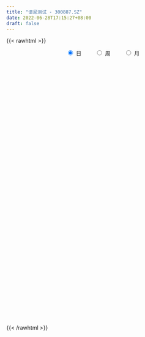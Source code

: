 ```yaml
---
title: "谱尼测试 - 300887.SZ"
date: 2022-06-28T17:15:27+08:00
draft: false
---
```

{{< rawhtml >}}
    <div style="text-align: center">
        <label style="padding: 1rem;"><input style="margin-right: .5rem" type="radio" name="period" value="D" checked onclick="period_change(this)">日</label>
        <label style="padding: 1rem;"><input style="margin-right: .5rem" type="radio" name="period" value="W" onclick="period_change(this)">周</label>
        <label style="padding: 1rem;"><input style="margin-right: .5rem" type="radio" name="period" value="M" onclick="period_change(this)">月</label>
    </div>
    <div id="chart" style="height: 700px;"></div> 
    <script type="text/javascript">
        const D_v = [127783.42,114669.45,85585.28,59965.05,54047.79,80384.3,61043.5,44086.76,55874.06,38857.36,29134.65,31012.58,33453.45,32401.93,40347.15,29771.85,29514.98,31334.5,34458.89,36733.89,37784.73,27667.83,23753.5,20818.82,33575.82,45866.96,39899.32,27983.36,27388.75,22342.59,22177.86,23249.23,38519.75,33366.26,45866.33,31997.69,23420.67,25288.66,20564.85,46070.52,30644.33,21192.04,28521.08,20803.08,16263.39,21035.84,16828.15,11149.83,10658.55,15772.2,12359.38,8228.22,15436.54,11250.16,13927.84,9423.98,15141.69,8126.57,6520.22,14054.07,9644.23,9074.9,11852.84,15980.0,12819.38,11892.76,8740.39,8679.21,10309.28,10276.5,9742.61,10379.61,9361.07,29553.27,17035.18,18852.66,13001.73,14297.05,18069.59,10530.96,16890.27,10713.23,11402.67,12864.95,34400.35,32558.87,23325.83,15753.2,11243.02,12737.87,12508.48,13318.35,12218.97,11566.66,9218.63,8767.24,7091.71,6059.98,7760.94,7284.52,6479.27,7465.11,6780.0,4338.24,5172.3,4018.55,7470.48,11753.22,17033.43,15197.26,11158.84,18816.97,13477.13,19259.41,17682.49,22733.91,19031.6,29755.51,38220.62,44296.17,51258.54,42729.39,52676.93,37278.05,25445.54,19565.38,20150.17,19957.45,16298.17,15421.06,13377.56,15887.52,24537.34,15093.54,13385.64,16363.24,16364.84,12976.69,13103.24,14714.9,15384.24,16386.3,14971.59,60454.55,58874.41,56180.89,67969.86,58687.77,39170.64,30425.69,31587.96,27018.15,24686.09,18816.76,20973.45,29628.35,47204.92,41150.78,27030.27,34203.87,28645.92,20012.0,30187.33,21478.15,48859.56,39760.84,21624.95,26685.73,24959.7,31495.63,29705.32,23244.26,25040.31,21566.49,18520.7,15530.23,21343.97,18781.04,13725.54,39997.3,35151.96,22366.04,18825.32,16454.49,17516.91,13927.82,20280.58,14592.64,10222.65,9854.19,10812.75,13147.54,21771.48,20281.93,18835.26,45164.05,42548.01,34466.64,36022.62,23103.63,16822.11,17519.99,11177.48,19302.84,16227.86,14706.97,15684.46,16172.25,12877.63,13147.73,14722.05,13297.76,44903.76,32151.09,29833.32,28911.47,14273.18,12460.5,15193.43,9941.64,8058.52,12372.19,13160.16,10498.49,7183.85,12226.35,11829.72,7792.44,14586.57,14053.27,14282.93,16744.04,8704.55,10703.88,8403.93,8094.77,8214.35,16359.09,14524.12,16295.61,15604.46,10211.93,10334.13,8167.59,7729.78,7405.5,8471.64,9789.59,15897.54,11070.75,19728.12,11415.02,13073.78,8299.97,24601.1,16001.92,9960.1,6842.96,8863.97,4634.93,5920.47,5558.2,6941.06,5767.8,7798.24,8915.48,15456.16,17437.27,12558.19,10988.2,18746.59,21493.76,12865.95,8399.0,9081.32,9009.18,10236.91,9270.66,6385.06,12715.62,11028.2,22115.63,8919.43,22322.2,9242.02,8972.3,6912.4,7047.6,6444.23,11761.54,12484.95,12119.25,9143.4,5529.78,12787.95,6932.27,4336.56,4365.27,3823.12,7661.67,9784.67,6884.84,5522.51,5191.55,5190.84,6662.13,7508.4,5935.23,11383.19,8648.11,4074.76,9346.82,8310.74,14946.39,11972.15,11492.13,10871.02,28386.21,59483.43,44505.74,24955.11,40263.43,44615.01,54052.4,54234.26,43353.11,30774.92,33151.52,20643.13,15421.87,13594.01,9271.05,8445.23,8510.82,10557.35,8613.73,7368.42,12945.72,10853.28,8178.98,6131.48,26254.14,19265.94,13023.18,10005.49,8745.08,15341.67,11326.1,15341.16,9206.32,7008.69,5149.8,7960.92,8371.94,8487.21,8473.15,10479.7,33833.58,51665.78,32930.3,23935.02,38259.0,24196.97,21275.17,20340.01,31906.78,19541.11,18460.59,16563.87,32103.87,17020.54,15077.53,13067.96,14519.6,17988.48,8370.42,7077.47,12521.6,9696.38,13140.24,19620.77,24414.98,24457.77,23203.94,27335.05,17870.87,31902.28,23941.73,19507.92,12588.45,13765.71,24387.74,18703.72,15267.68,28189.3,17942.74,29559.46,32267.0,26601.16,14746.63,28693.36,17320.32,21266.56,26391.62,19802.78,9956.14,9101.67,10785.74,13768.67,15766.56,9505.72,15848.5,20590.34,14041.66,15309.72,11306.91,20632.34,17790.92,21427.01,15345.45,27526.03,16874.85,48367.16,41464.98,28269.93,19109.6,19040.98,16724.33,13549.33]
const D_histogram = [0.0,0.2999430199,0.4262238131,0.1693073541,0.0611784206,0.4985591317,0.2135622628,-0.3629729964,-1.4326131522,-2.1042350968,-2.673369183,-2.6196711,-2.1877543007,-1.8057433365,-1.1709793546,-0.9042644038,-0.5827657788,-0.2399023498,0.1716775797,0.2731470173,0.0798533111,0.0691374679,0.0941281528,-0.020846105,0.1730910782,0.4881838169,0.7186325921,0.9518710096,1.0020685087,0.7877580567,0.7259756862,0.4180400195,0.6519444071,0.782861375,1.0282045719,1.0352255234,0.7363426006,0.6458115848,0.3930313978,0.6342053781,0.5703678235,0.4424840553,0.5245743816,0.4934572413,0.3223291236,0.0097778694,-0.3712234398,-0.5592435786,-0.6285776125,-0.764596685,-0.786759006,-0.7371558591,-0.5311725705,-0.4256608582,-0.5574387004,-0.6925585332,-0.8817381558,-0.8848290551,-0.8603636727,-1.057264359,-1.0713039371,-1.0690221043,-0.8557204927,-0.5870337585,-0.5490976849,-0.6239818135,-0.5498043782,-0.5424630604,-0.6616774567,-0.6303715403,-0.4391945778,-0.094931206,0.1972652398,0.8239661001,0.9963550017,1.3570582317,1.5476719069,1.4043678293,0.9169594644,0.6247072338,0.731600373,0.7731598007,0.728347041,0.6077507938,1.0106542704,1.4336260999,1.3089439552,0.9377293946,0.7037314519,0.2887940019,0.1095634529,0.1095514497,-0.1102307536,-0.3545179907,-0.6573482703,-1.0145988164,-1.334502837,-1.3897399863,-1.2985530123,-1.061889374,-0.7465825256,-0.5723095057,-0.5236211531,-0.4618319332,-0.3665762326,-0.325339957,-0.046880744,0.3300368772,0.8285657122,0.9451648719,0.9079233335,1.0530235388,0.7267702427,0.7478556195,0.7432437102,0.8104177303,0.5726019165,0.7814754646,1.1631444711,1.6904481659,1.6738227579,1.855779819,1.8804021492,1.784879142,1.4650192283,1.2777156895,0.9398099144,0.5971096273,0.2948116337,-0.0174039147,-0.2294461661,-0.2783566237,-0.0565330858,-0.1385581168,-0.1862429143,-0.5004882646,-0.4613114399,-0.364991954,-0.2179285921,-0.2370873676,-0.0557523508,-0.0114866449,0.0505096934,-2.2320649122,-3.5785841985,-4.0458698881,-4.7905283872,-4.6711865415,-4.5234767895,-4.1352489139,-3.4853036782,-2.8901759072,-2.4025183714,-1.8912663504,-1.379419564,-0.771548837,-0.0180892649,0.6135821625,1.0284700804,1.5163235658,1.800709421,1.9583370259,1.8642443098,1.7534605395,1.9646016152,2.0684116057,1.9837495965,2.1727142009,2.2017891612,2.2951372488,2.5354322691,2.620349942,2.3670745049,1.9435316155,1.582927542,1.2936605409,1.1308828285,0.7546750509,0.4343643353,1.1285367517,1.6014632625,1.8849392959,1.8537400714,1.6718585589,1.2512848233,1.0027943918,1.0911595596,0.8749132889,0.5925943239,0.2395534237,0.0030979482,-0.1057760577,-0.2544568274,-0.1663575301,-0.3463503304,-1.0676973007,-1.7728476196,-2.0107491997,-1.7466430563,-1.6978660851,-1.5785239322,-1.5107850174,-1.4793266734,-1.3597574968,-1.3317207525,-1.2892898046,-1.334125446,-1.4448595873,-1.4352754213,-1.3053895478,-1.1971082692,-0.9451338276,0.1618727313,0.5676845523,0.5197301979,0.1108357223,-0.1195625623,-0.2116926402,-0.3764963563,-0.4860938471,-0.6110336785,-0.5104566868,-0.6676704364,-0.8484257636,-0.8608577531,-0.7224163263,-0.5620297075,-0.4326674414,-0.2136740907,-0.289004671,-0.485491885,-0.3399924926,-0.2920433606,-0.2815577233,-0.2976523094,-0.2038021287,0.02406528,0.4292312005,0.7541898123,0.9928914493,1.216997765,1.3025624138,1.2006637971,1.0508805225,0.7686889376,0.6386328108,0.6622630864,0.5229258435,0.5651629895,0.3450100263,-0.2490204797,-0.6583093381,-0.564450832,-0.4926294077,-0.1003053299,0.0947653718,0.1736285067,0.1336436382,0.0158532025,-0.0226738808,0.0811721839,0.0988712036,0.0537636456,0.1029966033,0.0438951729,0.0449726165,0.2189034768,0.4143394682,0.6286576108,0.7534364181,0.9848666986,0.866716106,0.8246817697,0.6628390651,0.4730812423,0.3710606074,0.1970699227,0.1627782742,0.1198328697,0.1378974449,0.0914705369,0.2646702737,0.3386542,0.1345648901,-0.035588581,-0.2507757295,-0.3521490457,-0.3664966316,-0.449155176,-0.4371703287,-0.3520949936,-0.2459250796,-0.2834246216,-0.2941280069,-0.5184627336,-0.570832691,-0.5522154045,-0.4671240213,-0.4011998204,-0.2241098803,-0.0014322033,0.0396761819,0.0336581301,-0.0322915755,-0.1207873097,-0.1872294112,-0.1159617764,-0.1769175408,-0.0867679711,-0.0417299803,-0.0508454436,0.0681491813,0.1672355411,0.3274022549,0.2429327537,0.2355570568,0.3599531666,0.5040784686,1.1183725854,1.2408360169,1.2136221072,1.2214418818,1.3794906399,1.7217407846,1.8308328375,1.3212162287,0.5285570759,-0.4483849172,-1.0418733041,-1.5146965107,-1.8753543501,-2.0691382051,-2.0598530856,-1.8565388759,-1.7358723884,-1.5411035202,-1.3601931722,-1.4036744775,-1.2287716464,-1.0095117919,-0.7946172557,-0.2638900576,0.0438198105,0.2778409892,0.3417317572,0.4020736196,0.320818022,0.3917419327,0.5591817931,0.5600839613,0.5739805473,0.5142130032,0.3566284897,0.2747320646,0.0358968588,-0.1465528239,-0.0680591122,0.1330149693,0.5366460488,0.5081472446,0.5409854369,0.7541801198,0.8307602775,0.8228251113,0.7011075397,0.8179044642,0.7539315942,0.5438293816,0.4427253509,0.4978313883,0.4419687612,0.2501892998,0.1084237618,-0.0407582719,-0.3245217102,-0.5532168988,-0.6690528854,-0.5955109548,-0.4778824744,-0.3140859515,-0.1324136962,0.1992979398,0.457874907,0.5941107255,0.5430614146,0.3901036414,-0.3435422274,-0.6794942594,-0.7859484086,-0.9753967193,-0.8192511531,-0.3532566542,0.0465585619,0.2415154048,0.5085370329,0.5681689892,0.6625089483,0.7785295292,0.5735362482,0.414816465,0.504987737,0.520004851,0.587414462,0.5915308564,0.3265832222,0.1460905271,-0.0361563567,-0.1275418552,-0.1262634466,-0.2172940191,-0.3015644153,-0.4211651089,-0.2512703055,-0.1552331625,-0.1325053706,-0.2140517789,-2.1130928559,-3.2121795085,-3.7749273822,-3.9200084919,-3.6986959057,-3.3147240083,-2.6850206442,-2.0685868037,-1.5691182292,-1.0851575912,-0.6223265706,-0.2306828587,0.0988898962]
const D_fast = [0.0,0.3749287749,0.6077655214,0.3931759008,0.3003415725,0.8623620665,0.6307557634,-0.0365227449,-1.4643161888,-2.6619969076,-3.8994732896,-4.5006929815,-4.6157147574,-4.6851396274,-4.3431204842,-4.3024716342,-4.126664454,-3.8437766124,-3.389277288,-3.2195210961,-3.3928514745,-3.3862829508,-3.3377602276,-3.4579460117,-3.220736059,-2.783597366,-2.3734904428,-1.9022842729,-1.6015696466,-1.6189405844,-1.4992290334,-1.7026546952,-1.3057642059,-0.9791318942,-0.4767375544,-0.210910222,-0.3257074946,-0.2547856143,-0.4093079517,-0.0095826269,0.0691717743,0.05190902,0.2651429416,0.3573901116,0.2668442749,-0.043262512,-0.5170696811,-0.8449007146,-1.0713791516,-1.3985473953,-1.6173994678,-1.7520852857,-1.6788951397,-1.679798642,-1.9509361592,-2.2591956254,-2.6688097869,-2.89310795,-3.0837334858,-3.5449502619,-3.8268158242,-4.0917895174,-4.0924180291,-3.9704897344,-4.0698280821,-4.3007076641,-4.3639813234,-4.4922557706,-4.7768895311,-4.9031764998,-4.8217981818,-4.5012676115,-4.1597548557,-3.3270624703,-2.9055848183,-2.2056170304,-1.6280853785,-1.4202974988,-1.6784659976,-1.8145414197,-1.5247481873,-1.2898988093,-1.1526248088,-1.1212833576,-0.4657163134,0.315662041,0.5182158852,0.3814336733,0.3233685936,-0.019370356,-0.1712100418,-0.1438341826,-0.3911740743,-0.7240908091,-1.1912581562,-1.8021584064,-2.4556881363,-2.8583602821,-3.0918115612,-3.1206202664,-2.9919590494,-2.9607634059,-3.0429803416,-3.096649105,-3.0930374626,-3.1331361762,-2.8663971492,-2.4069703088,-1.7013000456,-1.348409668,-1.158670373,-0.750314283,-0.8948750184,-0.6868257368,-0.5056267185,-0.2358482659,-0.3305136005,0.0737288137,0.746183938,1.6960996743,2.0979299558,2.7438319716,3.2385548391,3.5892516175,3.6356465108,3.7677718944,3.6648185978,3.4713957176,3.2428006324,2.9262341054,2.6568303124,2.5383306989,2.7460209653,2.6293564052,2.5351108791,2.0957434626,2.0195924273,2.0246639247,2.1172451386,2.0388145212,2.2062114503,2.247605495,2.3222292566,-0.518361577,-2.7595269129,-4.2382800746,-6.1805706705,-7.2290254602,-8.2121849056,-8.8577692584,-9.0791499422,-9.2065661481,-9.3195382052,-9.2811027718,-9.1141108764,-8.6991273586,-7.9501901027,-7.1651231347,-6.4931176967,-5.6261833199,-4.8916201094,-4.244408248,-3.8724398866,-3.5448585221,-2.8425670426,-2.2216541507,-1.8103787608,-1.0782356061,-0.4987133556,0.1684190442,1.0425721319,1.7825772902,2.1210704794,2.1834104939,2.2185383059,2.25268644,2.3726294347,2.1850904198,1.973370788,2.9496773923,3.8229697188,4.5776805761,5.0099163695,5.2459994968,5.1382469669,5.1404551334,5.5016101911,5.5040922426,5.3699218586,5.0767693143,4.8410883259,4.7057703056,4.493475329,4.5399852438,4.2734048609,3.2851335654,2.1367713416,1.3961824616,1.2236278409,0.8479382909,0.5726494606,0.2626921211,-0.0756812032,-0.2960514009,-0.6009448446,-0.8808363479,-1.2592033508,-1.7311523889,-2.0803870782,-2.2768485917,-2.4678443804,-2.4521533957,-1.3046786539,-0.7569456949,-0.6749674998,-1.0561530449,-1.31644197,-1.461495208,-1.7204230132,-1.9515439658,-2.2292422168,-2.2562793967,-2.5804107554,-2.9732725236,-3.2009189513,-3.2430816061,-3.2232024142,-3.2020070084,-3.0364321804,-3.1840139285,-3.5018741137,-3.4413728445,-3.4664345526,-3.5263383462,-3.6168460095,-3.5739463611,-3.3400626324,-2.8275889118,-2.3140828468,-1.8271583475,-1.2988025906,-0.8875973383,-0.6893300058,-0.5763931498,-0.6664125002,-0.6368104243,-0.4476143771,-0.4562201592,-0.2726922658,-0.4065927224,-1.0628783483,-1.6367445412,-1.6839987432,-1.7353346707,-1.3680869254,-1.1493248808,-1.0270546192,-1.0336285782,-1.1474557133,-1.1916512668,-1.0675121561,-1.0250953355,-1.0567619821,-0.9817798735,-1.0299075107,-1.017586913,-0.7889301835,-0.489909325,-0.1184267798,0.1947111321,0.6723580872,0.7708865211,0.9350226272,0.9388896889,0.8674021767,0.8581466937,0.7334234896,0.7398264096,0.7268392227,0.7793781591,0.7558188852,0.9951861905,1.1538336669,0.9833855795,0.8043349631,0.5264538823,0.3370433046,0.2310715609,0.0361242224,-0.0611835125,-0.0641319257,-0.0194432817,-0.127798979,-0.212034366,-0.5659847762,-0.7610629064,-0.880499471,-0.9121890931,-0.9465648473,-0.8255023773,-0.6031827512,-0.5521553204,-0.5497588397,-0.6237814392,-0.7424740008,-0.8557234551,-0.8134462644,-0.9186314141,-0.8501738371,-0.8155683414,-0.8373951656,-0.7013632454,-0.5604680002,-0.3184507227,-0.3421870355,-0.2906734682,-0.0762890668,0.1938558524,1.0877431156,1.5204155512,1.7966071683,2.1097874134,2.6127088315,3.3853941724,3.9521944346,3.772881883,3.1123619991,2.0233237768,1.1693670638,0.3178697295,-0.5116266974,-1.2226951037,-1.7283732556,-1.9891937648,-2.3024953745,-2.4930023863,-2.6521403313,-3.046540256,-3.1788303365,-3.21194843,-3.1957082077,-2.730953524,-2.4122887032,-2.1088072772,-1.9594835699,-1.7986233027,-1.7996743948,-1.6308150008,-1.3235796922,-1.1826565337,-1.0252648108,-0.9564791041,-1.0249064952,-1.0381199042,-1.2679808952,-1.487068784,-1.4255898503,-1.1912620264,-0.6534694348,-0.5549314279,-0.3868468762,0.0148928366,0.2991630636,0.4969341752,0.5504934886,0.8717665291,0.9962765576,0.9221316905,0.9317089975,1.111272882,1.1659024452,1.0366703088,0.9220107112,0.7626391095,0.3977452437,0.0307458304,-0.2523533775,-0.3276891857,-0.3295313239,-0.2442562889,-0.0956874576,0.2858486634,0.6588943574,0.9436578571,1.0283738999,0.9729420371,0.1534106114,-0.3524149855,-0.6553562368,-1.0886537272,-1.1373209494,-0.759640614,-0.3481857574,-0.0928500634,0.301305823,0.5029800266,0.7629472228,1.073600186,1.0119909669,0.9569753,1.1733935063,1.318411833,1.5326750596,1.684674168,1.5013723394,1.3574022761,1.1661163031,1.0428453408,1.0125578877,0.8672038104,0.7075423104,0.4826503397,0.5897275667,0.646956419,0.6365578683,0.5014985153,-1.9258157757,-3.8279473054,-5.3344270246,-6.4595102574,-7.1628716476,-7.6075807522,-7.6491325493,-7.5498454096,-7.4426563924,-7.2299851523,-6.9227357743,-6.5887627771,-6.2344675482]
const D_slow = [0.0,0.074985755,0.1815417083,0.2238685468,0.2391631519,0.3638029348,0.4171935006,0.3264502515,-0.0317030366,-0.5577618108,-1.2261041066,-1.8810218815,-2.4279604567,-2.8793962909,-3.1721411295,-3.3982072305,-3.5438986752,-3.6038742626,-3.5609548677,-3.4926681134,-3.4727047856,-3.4554204186,-3.4318883804,-3.4370999067,-3.3938271372,-3.2717811829,-3.0921230349,-2.8541552825,-2.6036381553,-2.4066986411,-2.2252047196,-2.1206947147,-1.9577086129,-1.7619932692,-1.5049421262,-1.2461357454,-1.0620500952,-0.900597199,-0.8023393496,-0.643788005,-0.5011960492,-0.3905750353,-0.25943144,-0.1360671296,-0.0554848487,-0.0530403814,-0.1458462413,-0.285657136,-0.4428015391,-0.6339507103,-0.8306404618,-1.0149294266,-1.1477225692,-1.2541377838,-1.3934974589,-1.5666370922,-1.7870716311,-2.0082788949,-2.2233698131,-2.4876859028,-2.7555118871,-3.0227674132,-3.2366975363,-3.383455976,-3.5207303972,-3.6767258506,-3.8141769451,-3.9497927102,-4.1152120744,-4.2728049595,-4.3826036039,-4.4063364055,-4.3570200955,-4.1510285705,-3.90193982,-3.5626752621,-3.1757572854,-2.8246653281,-2.595425462,-2.4392486535,-2.2563485603,-2.0630586101,-1.8809718498,-1.7290341514,-1.4763705838,-1.1179640588,-0.79072807,-0.5562957214,-0.3803628584,-0.3081643579,-0.2807734947,-0.2533856323,-0.2809433207,-0.3695728183,-0.5339098859,-0.78755959,-1.1211852993,-1.4686202958,-1.7932585489,-2.0587308924,-2.2453765238,-2.3884539002,-2.5193591885,-2.6348171718,-2.72646123,-2.8077962192,-2.8195164052,-2.7370071859,-2.5298657579,-2.2935745399,-2.0665937065,-1.8033378218,-1.6216452611,-1.4346813563,-1.2488704287,-1.0462659961,-0.903115517,-0.7077466509,-0.4169605331,0.0056515084,0.4241071979,0.8880521526,1.3581526899,1.8043724754,2.1706272825,2.4900562049,2.7250086835,2.8742860903,2.9479889987,2.9436380201,2.8862764785,2.8166873226,2.8025540511,2.767914522,2.7213537934,2.5962317272,2.4809038672,2.3896558787,2.3351737307,2.2759018888,2.2619638011,2.2590921399,2.2717195632,1.7137033352,0.8190572856,-0.1924101865,-1.3900422833,-2.5578389187,-3.688708116,-4.7225203445,-5.5938462641,-6.3163902409,-6.9170198337,-7.3898364213,-7.7346913123,-7.9275785216,-7.9321008378,-7.7787052972,-7.5215877771,-7.1425068857,-6.6923295304,-6.2027452739,-5.7366841965,-5.2983190616,-4.8071686578,-4.2900657564,-3.7941283573,-3.250949807,-2.7005025167,-2.1267182045,-1.4928601373,-0.8377726518,-0.2460040255,0.2398788783,0.6356107639,0.9590258991,1.2417466062,1.4304153689,1.5390064527,1.8211406407,2.2215064563,2.6927412803,3.1561762981,3.5741409378,3.8869621437,4.1376607416,4.4104506315,4.6291789537,4.7773275347,4.8372158906,4.8379903777,4.8115463633,4.7479321564,4.7063427739,4.6197551913,4.3528308661,3.9096189612,3.4069316613,2.9702708972,2.5458043759,2.1511733929,1.7734771385,1.4036454702,1.063706096,0.7307759079,0.4084534567,0.0749220952,-0.2862928016,-0.6451116569,-0.9714590439,-1.2707361112,-1.5070195681,-1.4665513853,-1.3246302472,-1.1946976977,-1.1669887671,-1.1968794077,-1.2498025678,-1.3439266569,-1.4654501186,-1.6182085383,-1.74582271,-1.9127403191,-2.12484676,-2.3400611982,-2.5206652798,-2.6611727067,-2.769339567,-2.8227580897,-2.8950092575,-3.0163822287,-3.1013803519,-3.174391192,-3.2447806229,-3.3191937002,-3.3701442324,-3.3641279124,-3.2568201123,-3.0682726592,-2.8200497968,-2.5158003556,-2.1901597521,-1.8899938029,-1.6272736723,-1.4351014378,-1.2754432351,-1.1098774635,-0.9791460027,-0.8378552553,-0.7516027487,-0.8138578686,-0.9784352032,-1.1195479112,-1.2427052631,-1.2677815955,-1.2440902526,-1.2006831259,-1.1672722164,-1.1633089158,-1.168977386,-1.14868434,-1.1239665391,-1.1105256277,-1.0847764769,-1.0738026836,-1.0625595295,-1.0078336603,-0.9042487933,-0.7470843906,-0.558725286,-0.3125086114,-0.0958295849,0.1103408575,0.2760506238,0.3943209344,0.4870860863,0.5363535669,0.5770481355,0.6070063529,0.6414807141,0.6643483484,0.7305159168,0.8151794668,0.8488206893,0.8399235441,0.7772296117,0.6891923503,0.5975681924,0.4852793984,0.3759868162,0.2879630678,0.2264817979,0.1556256426,0.0820936408,-0.0475220426,-0.1902302153,-0.3282840665,-0.4450650718,-0.5453650269,-0.601392497,-0.6017505478,-0.5918315023,-0.5834169698,-0.5914898637,-0.6216866911,-0.6684940439,-0.697484488,-0.7417138732,-0.763405866,-0.7738383611,-0.786549722,-0.7695124267,-0.7277035414,-0.6458529777,-0.5851197892,-0.526230525,-0.4362422334,-0.3102226162,-0.0306294699,0.2795795344,0.5829850612,0.8883455316,1.2332181916,1.6636533877,2.1213615971,2.4516656543,2.5838049233,2.471708694,2.2112403679,1.8325662402,1.3637276527,0.8464431014,0.33147983,-0.1326548889,-0.566622986,-0.9518988661,-1.2919471591,-1.6428657785,-1.9500586901,-2.2024366381,-2.401090952,-2.4670634664,-2.4561085138,-2.3866482665,-2.3012153272,-2.2006969223,-2.1204924168,-2.0225569336,-1.8827614853,-1.742740495,-1.5992453581,-1.4706921073,-1.3815349849,-1.3128519688,-1.303877754,-1.34051596,-1.3575307381,-1.3242769958,-1.1901154836,-1.0630786724,-0.9278323132,-0.7392872832,-0.5315972139,-0.3258909361,-0.1506140511,0.0538620649,0.2423449635,0.3783023089,0.4889836466,0.6134414937,0.723933684,0.7864810089,0.8135869494,0.8033973814,0.7222669539,0.5839627292,0.4166995078,0.2678217691,0.1483511505,0.0698296626,0.0367262386,0.0865507236,0.2010194503,0.3495471317,0.4853124853,0.5828383957,0.4969528388,0.327079274,0.1305921718,-0.113257008,-0.3180697963,-0.4063839598,-0.3947443193,-0.3343654681,-0.2072312099,-0.0651889626,0.1004382745,0.2950706568,0.4384547188,0.542158835,0.6684057693,0.798406982,0.9452605975,1.0931433116,1.1747891172,1.211311749,1.2022726598,1.170387196,1.1388213343,1.0844978296,1.0091067257,0.9038154485,0.8409978722,0.8021895815,0.7690632389,0.7155502942,0.1872770802,-0.6157677969,-1.5594996425,-2.5395017655,-3.4641757419,-4.292856744,-4.964111905,-5.4812586059,-5.8735381632,-6.144827561,-6.3004092037,-6.3580799184,-6.3333574443]
const D_data = [['2020-09-16', 106.0, 110.9, 106.0, 120.0],['2020-09-17', 115.99, 115.6, 114.6, 130.9],['2020-09-18', 112.0, 114.89, 107.18, 118.6],['2020-09-21', 112.78, 110.0, 109.01, 117.5],['2020-09-22', 107.0, 111.0, 106.87, 113.98],['2020-09-23', 111.72, 119.0, 105.0, 119.0],['2020-09-24', 115.21, 110.7, 110.7, 117.82],['2020-09-25', 110.0, 104.7, 104.7, 112.87],['2020-09-28', 102.2, 93.35, 92.34, 103.44],['2020-09-29', 93.79, 92.15, 90.0, 96.45],['2020-09-30', 92.0, 88.02, 87.64, 93.15],['2020-10-09', 89.9, 92.08, 89.33, 93.5],['2020-10-12', 95.72, 95.9, 92.56, 96.74],['2020-10-13', 95.0, 95.5, 93.66, 98.5],['2020-10-14', 95.25, 99.8, 95.0, 102.88],['2020-10-15', 99.0, 96.33, 94.89, 99.9],['2020-10-16', 95.15, 97.52, 93.9, 101.8],['2020-10-19', 98.31, 98.75, 98.02, 102.97],['2020-10-20', 97.02, 101.12, 95.64, 101.65],['2020-10-21', 101.0, 98.3, 98.28, 102.68],['2020-10-22', 96.71, 94.0, 92.3, 99.41],['2020-10-23', 93.12, 95.3, 93.06, 96.9],['2020-10-26', 95.37, 95.36, 92.99, 97.2],['2020-10-27', 93.8, 92.9, 91.5, 95.3],['2020-10-28', 93.5, 96.56, 93.04, 97.5],['2020-10-29', 94.59, 99.25, 94.39, 104.68],['2020-10-30', 100.0, 99.7, 96.85, 102.1],['2020-11-02', 101.0, 101.24, 98.19, 102.0],['2020-11-03', 100.98, 100.11, 98.68, 101.1],['2020-11-04', 99.6, 96.71, 96.71, 100.98],['2020-11-05', 96.66, 98.15, 96.08, 98.88],['2020-11-06', 98.29, 94.21, 93.35, 98.58],['2020-11-09', 95.11, 100.94, 94.52, 101.5],['2020-11-10', 100.0, 100.95, 98.73, 102.8],['2020-11-11', 100.01, 103.9, 99.2, 105.3],['2020-11-12', 103.93, 102.23, 100.45, 106.72],['2020-11-13', 100.11, 98.15, 96.0, 100.3],['2020-11-16', 99.41, 100.12, 96.4, 100.48],['2020-11-17', 98.88, 97.45, 96.58, 99.88],['2020-11-18', 99.56, 103.92, 99.56, 111.0],['2020-11-19', 101.0, 100.98, 100.01, 103.79],['2020-11-20', 100.95, 100.0, 98.26, 101.12],['2020-11-23', 101.9, 102.85, 100.82, 104.51],['2020-11-24', 102.5, 101.95, 99.58, 102.5],['2020-11-25', 101.54, 99.96, 99.61, 102.0],['2020-11-26', 99.3, 97.0, 96.15, 99.85],['2020-11-27', 97.8, 94.1, 93.53, 97.8],['2020-11-30', 94.5, 94.57, 93.4, 95.45],['2020-12-01', 94.3, 94.83, 93.61, 95.39],['2020-12-02', 94.46, 92.8, 92.2, 94.8],['2020-12-03', 92.5, 93.07, 91.0, 93.79],['2020-12-04', 92.5, 93.3, 91.84, 93.6],['2020-12-07', 94.01, 95.29, 94.0, 96.42],['2020-12-08', 96.0, 94.32, 94.0, 96.31],['2020-12-09', 94.05, 90.69, 90.51, 94.8],['2020-12-10', 90.54, 89.21, 89.16, 91.66],['2020-12-11', 89.62, 86.78, 86.1, 90.15],['2020-12-14', 87.8, 87.61, 86.61, 88.28],['2020-12-15', 86.7, 87.01, 86.69, 87.84],['2020-12-16', 86.9, 82.66, 82.58, 87.18],['2020-12-17', 82.49, 83.15, 81.0, 83.75],['2020-12-18', 82.83, 82.05, 81.6, 83.2],['2020-12-21', 82.37, 84.06, 82.37, 86.38],['2020-12-22', 83.83, 85.01, 82.4, 88.25],['2020-12-23', 84.21, 82.0, 81.0, 84.73],['2020-12-24', 81.6, 79.5, 79.11, 81.76],['2020-12-25', 79.28, 80.36, 78.38, 81.15],['2020-12-28', 82.0, 78.75, 78.7, 82.96],['2020-12-29', 77.01, 75.8, 75.8, 77.9],['2020-12-30', 75.8, 76.33, 74.65, 77.44],['2020-12-31', 77.03, 77.89, 76.93, 79.93],['2021-01-04', 77.37, 80.42, 77.37, 81.47],['2021-01-05', 80.04, 80.91, 79.5, 81.6],['2021-01-06', 84.99, 87.4, 83.51, 91.0],['2021-01-07', 89.0, 84.03, 83.57, 89.48],['2021-01-08', 85.0, 88.25, 84.6, 91.47],['2021-01-11', 89.58, 88.3, 86.12, 89.9],['2021-01-12', 88.4, 85.0, 84.68, 90.95],['2021-01-13', 84.9, 79.52, 78.0, 85.3],['2021-01-14', 79.0, 80.11, 78.85, 82.95],['2021-01-15', 80.88, 84.82, 79.53, 86.19],['2021-01-18', 83.52, 84.7, 83.52, 86.57],['2021-01-19', 84.58, 83.93, 83.41, 87.05],['2021-01-20', 84.6, 82.81, 81.3, 86.58],['2021-01-21', 89.0, 90.56, 86.11, 92.86],['2021-01-22', 89.0, 93.85, 88.55, 94.32],['2021-01-25', 94.0, 88.76, 88.34, 94.74],['2021-01-26', 87.7, 85.13, 84.01, 87.7],['2021-01-27', 86.25, 85.8, 84.55, 87.87],['2021-01-28', 85.2, 82.12, 81.67, 85.39],['2021-01-29', 83.13, 83.58, 79.8, 83.85],['2021-02-01', 82.29, 85.39, 81.13, 85.57],['2021-02-02', 84.78, 82.0, 81.7, 84.95],['2021-02-03', 81.9, 80.2, 78.3, 81.98],['2021-02-04', 79.9, 77.51, 76.25, 80.14],['2021-02-05', 77.98, 74.27, 74.27, 78.29],['2021-02-08', 74.3, 71.82, 71.35, 74.96],['2021-02-09', 72.26, 72.84, 71.77, 73.72],['2021-02-10', 72.66, 73.46, 72.3, 75.15],['2021-02-18', 73.91, 74.95, 73.88, 75.9],['2021-02-19', 74.28, 76.4, 74.0, 76.83],['2021-02-22', 76.27, 75.1, 75.1, 77.77],['2021-02-23', 75.0, 73.34, 72.98, 75.0],['2021-02-24', 73.35, 73.04, 72.64, 74.33],['2021-02-25', 73.8, 73.17, 71.8, 74.14],['2021-02-26', 72.49, 72.19, 71.78, 72.88],['2021-03-01', 72.72, 75.48, 72.72, 75.76],['2021-03-02', 75.78, 78.21, 74.5, 78.39],['2021-03-03', 78.0, 82.2, 76.1, 83.85],['2021-03-04', 80.01, 79.45, 79.05, 82.87],['2021-03-05', 80.33, 78.17, 77.98, 81.8],['2021-03-08', 77.37, 81.26, 77.3, 85.58],['2021-03-09', 80.21, 75.33, 75.15, 80.68],['2021-03-10', 76.18, 79.23, 73.9, 83.98],['2021-03-11', 79.5, 79.36, 78.49, 82.54],['2021-03-12', 80.2, 80.89, 77.63, 83.66],['2021-03-15', 80.74, 77.02, 76.38, 80.74],['2021-03-16', 76.07, 82.97, 76.0, 83.8],['2021-03-17', 81.99, 87.44, 81.3, 89.36],['2021-03-18', 89.0, 92.85, 87.2, 93.83],['2021-03-19', 90.89, 88.8, 88.8, 95.9],['2021-03-22', 89.01, 93.25, 89.01, 95.2],['2021-03-23', 93.23, 93.5, 90.68, 99.69],['2021-03-24', 92.62, 93.5, 92.11, 99.2],['2021-03-25', 92.0, 91.15, 88.01, 93.37],['2021-03-26', 91.68, 92.87, 90.5, 94.78],['2021-03-29', 92.44, 90.82, 90.68, 93.34],['2021-03-30', 89.7, 89.93, 87.31, 91.28],['2021-03-31', 89.7, 89.46, 88.32, 91.2],['2021-04-01', 89.86, 88.2, 87.1, 89.88],['2021-04-02', 88.7, 88.35, 87.59, 89.21],['2021-04-06', 88.02, 89.89, 88.01, 90.51],['2021-04-07', 89.8, 94.02, 87.89, 94.41],['2021-04-08', 93.69, 90.91, 90.88, 93.97],['2021-04-09', 91.26, 91.25, 90.54, 93.68],['2021-04-12', 92.15, 87.03, 86.21, 93.77],['2021-04-13', 86.23, 90.69, 86.23, 90.88],['2021-04-14', 90.62, 91.79, 88.99, 93.17],['2021-04-15', 91.7, 93.19, 90.52, 93.78],['2021-04-16', 94.0, 91.6, 90.47, 94.87],['2021-04-19', 91.26, 94.76, 91.26, 95.55],['2021-04-20', 93.8, 93.95, 93.55, 97.11],['2021-04-21', 94.52, 94.8, 92.22, 96.8],['2021-04-22', 53.0, 58.79, 52.56, 59.71],['2021-04-23', 57.5, 58.52, 55.08, 58.85],['2021-04-26', 58.02, 61.6, 56.01, 62.72],['2021-04-27', 57.0, 51.17, 50.5, 57.0],['2021-04-28', 50.5, 56.22, 50.5, 58.88],['2021-04-29', 56.04, 53.16, 53.0, 56.47],['2021-04-30', 53.28, 53.55, 51.68, 54.78],['2021-05-06', 53.98, 55.85, 53.71, 56.9],['2021-05-07', 55.5, 55.13, 54.73, 56.6],['2021-05-10', 55.5, 53.65, 53.39, 57.5],['2021-05-11', 52.94, 53.91, 52.51, 54.7],['2021-05-12', 53.69, 54.3, 52.26, 55.5],['2021-05-13', 53.93, 56.56, 52.8, 56.56],['2021-05-14', 57.0, 60.63, 56.64, 61.61],['2021-05-17', 59.5, 61.98, 59.06, 64.5],['2021-05-18', 61.86, 61.67, 59.86, 62.3],['2021-05-19', 61.01, 65.01, 60.65, 65.96],['2021-05-20', 65.0, 64.9, 64.04, 66.7],['2021-05-21', 65.42, 65.1, 63.65, 65.99],['2021-05-24', 65.2, 62.8, 62.5, 67.0],['2021-05-25', 63.3, 62.7, 61.88, 64.0],['2021-05-26', 65.79, 67.78, 63.52, 69.89],['2021-05-27', 67.89, 68.26, 65.35, 69.86],['2021-05-28', 67.97, 67.0, 66.5, 69.49],['2021-05-31', 67.23, 71.88, 67.23, 72.45],['2021-06-01', 71.98, 71.8, 71.06, 73.97],['2021-06-02', 71.8, 74.4, 71.31, 77.23],['2021-06-03', 74.98, 78.83, 72.45, 79.85],['2021-06-04', 78.49, 79.67, 76.68, 80.15],['2021-06-07', 78.78, 76.9, 74.4, 79.62],['2021-06-08', 76.9, 74.66, 73.85, 76.9],['2021-06-09', 74.66, 74.8, 74.0, 78.62],['2021-06-10', 74.81, 75.2, 73.4, 75.88],['2021-06-11', 74.96, 76.69, 74.96, 79.09],['2021-06-15', 77.0, 73.5, 73.1, 78.0],['2021-06-16', 73.71, 73.0, 71.6, 74.28],['2021-06-17', 74.22, 87.6, 74.02, 87.6],['2021-06-18', 88.7, 89.38, 86.68, 91.67],['2021-06-21', 91.5, 90.81, 89.1, 92.6],['2021-06-22', 91.47, 89.47, 87.2, 92.0],['2021-06-23', 90.0, 88.9, 88.6, 94.4],['2021-06-24', 90.09, 85.98, 85.02, 90.11],['2021-06-25', 85.96, 87.8, 85.0, 88.55],['2021-06-28', 87.7, 93.04, 85.28, 94.6],['2021-06-29', 92.35, 90.31, 89.54, 93.58],['2021-06-30', 90.0, 89.39, 88.1, 91.5],['2021-07-01', 89.42, 87.8, 87.22, 91.18],['2021-07-02', 87.79, 88.45, 86.51, 89.93],['2021-07-05', 88.71, 89.76, 87.81, 92.95],['2021-07-06', 89.91, 89.1, 88.0, 97.0],['2021-07-07', 88.23, 92.41, 87.16, 94.89],['2021-07-08', 93.34, 89.26, 87.7, 96.2],['2021-07-09', 90.23, 80.1, 77.22, 90.8],['2021-07-12', 80.1, 75.88, 75.44, 80.1],['2021-07-13', 76.1, 78.18, 73.82, 78.54],['2021-07-14', 80.0, 83.49, 79.0, 85.88],['2021-07-15', 82.0, 80.65, 79.11, 82.94],['2021-07-16', 82.0, 81.01, 79.07, 82.5],['2021-07-19', 80.82, 79.91, 77.0, 82.87],['2021-07-20', 79.9, 78.75, 77.67, 81.88],['2021-07-21', 78.63, 79.3, 77.0, 80.5],['2021-07-22', 79.04, 77.6, 75.8, 79.06],['2021-07-23', 77.59, 77.0, 74.45, 78.32],['2021-07-26', 76.98, 74.88, 72.52, 76.99],['2021-07-27', 74.8, 72.5, 72.06, 75.66],['2021-07-28', 71.99, 72.51, 68.16, 73.96],['2021-07-29', 73.44, 73.18, 72.8, 75.15],['2021-07-30', 71.31, 72.39, 69.6, 73.0],['2021-08-02', 72.3, 74.11, 71.51, 74.83],['2021-08-03', 74.11, 87.99, 73.76, 88.88],['2021-08-04', 84.0, 83.4, 80.16, 84.2],['2021-08-05', 81.99, 78.94, 78.89, 87.0],['2021-08-06', 78.01, 73.26, 72.88, 78.56],['2021-08-09', 75.0, 73.59, 72.17, 75.95],['2021-08-10', 73.56, 74.14, 72.18, 74.28],['2021-08-11', 73.0, 72.11, 70.8, 74.0],['2021-08-12', 70.85, 71.51, 70.8, 72.66],['2021-08-13', 71.0, 70.02, 70.0, 71.88],['2021-08-16', 70.5, 72.09, 69.48, 73.0],['2021-08-17', 71.12, 67.97, 67.82, 72.36],['2021-08-18', 67.5, 65.86, 65.05, 68.38],['2021-08-19', 65.37, 66.44, 65.01, 67.43],['2021-08-20', 67.34, 67.69, 66.7, 70.85],['2021-08-23', 67.09, 67.89, 65.0, 68.3],['2021-08-24', 67.77, 67.5, 66.6, 67.9],['2021-08-25', 67.0, 68.91, 66.7, 69.96],['2021-08-26', 68.7, 65.0, 64.66, 68.7],['2021-08-27', 64.99, 62.01, 61.72, 65.4],['2021-08-30', 63.18, 65.39, 62.5, 65.5],['2021-08-31', 65.38, 63.99, 63.7, 66.0],['2021-09-01', 64.25, 62.99, 61.76, 64.7],['2021-09-02', 62.78, 61.94, 61.61, 64.3],['2021-09-03', 62.3, 62.85, 61.8, 63.98],['2021-09-06', 62.56, 64.85, 61.88, 64.99],['2021-09-07', 65.21, 68.5, 63.65, 69.29],['2021-09-08', 68.0, 69.5, 67.11, 69.8],['2021-09-09', 68.68, 70.23, 68.68, 72.47],['2021-09-10', 72.62, 71.81, 71.09, 74.99],['2021-09-13', 70.34, 71.59, 70.34, 73.28],['2021-09-14', 72.62, 69.91, 69.82, 74.63],['2021-09-15', 70.21, 69.28, 68.24, 71.48],['2021-09-16', 68.01, 66.96, 66.33, 68.97],['2021-09-17', 66.87, 68.12, 65.7, 69.0],['2021-09-22', 67.99, 70.11, 66.74, 70.98],['2021-09-23', 70.5, 68.08, 67.11, 70.5],['2021-09-24', 68.26, 70.4, 66.82, 72.2],['2021-09-27', 70.7, 66.88, 65.85, 70.7],['2021-09-28', 66.0, 59.91, 57.62, 66.0],['2021-09-29', 60.88, 59.01, 58.9, 62.6],['2021-09-30', 59.22, 63.82, 59.22, 64.33],['2021-10-08', 64.33, 63.4, 62.88, 66.29],['2021-10-11', 68.5, 68.26, 67.7, 72.88],['2021-10-12', 69.65, 67.2, 65.55, 71.8],['2021-10-13', 66.26, 66.42, 65.26, 68.3],['2021-10-14', 66.73, 64.99, 64.5, 66.73],['2021-10-15', 64.01, 63.48, 63.0, 65.72],['2021-10-18', 63.2, 63.88, 62.5, 64.28],['2021-10-19', 63.9, 65.7, 62.75, 65.7],['2021-10-20', 65.01, 64.86, 64.1, 65.63],['2021-10-21', 64.5, 63.9, 63.5, 65.49],['2021-10-22', 63.9, 65.0, 63.4, 65.68],['2021-10-25', 65.23, 63.52, 63.2, 66.5],['2021-10-26', 64.56, 64.0, 62.89, 64.86],['2021-10-27', 64.0, 66.6, 63.61, 67.68],['2021-10-28', 67.51, 67.99, 65.39, 70.5],['2021-10-29', 68.17, 69.64, 66.89, 70.4],['2021-11-01', 69.94, 69.9, 68.65, 71.1],['2021-11-02', 69.37, 72.84, 69.37, 73.99],['2021-11-03', 73.16, 69.48, 69.2, 75.94],['2021-11-04', 70.17, 70.68, 68.89, 71.12],['2021-11-05', 70.69, 69.25, 68.96, 71.54],['2021-11-08', 69.3, 68.45, 67.3, 69.69],['2021-11-09', 68.46, 69.16, 67.9, 69.4],['2021-11-10', 69.45, 67.81, 67.34, 69.45],['2021-11-11', 67.83, 69.22, 67.4, 69.93],['2021-11-12', 68.21, 69.1, 68.0, 69.39],['2021-11-15', 69.14, 69.99, 69.11, 71.34],['2021-11-16', 70.99, 69.29, 68.01, 70.99],['2021-11-17', 69.24, 72.63, 69.24, 74.48],['2021-11-18', 72.55, 72.41, 71.39, 73.2],['2021-11-19', 72.3, 68.88, 65.82, 72.3],['2021-11-22', 68.32, 68.45, 67.01, 68.7],['2021-11-23', 68.14, 66.84, 66.84, 68.15],['2021-11-24', 67.0, 67.27, 65.9, 67.43],['2021-11-25', 67.24, 67.85, 66.03, 68.5],['2021-11-26', 67.8, 66.48, 66.3, 68.64],['2021-11-29', 67.48, 67.18, 66.66, 71.0],['2021-11-30', 66.63, 68.09, 65.88, 68.28],['2021-12-01', 67.95, 68.67, 67.41, 70.46],['2021-12-02', 68.66, 66.87, 66.87, 69.4],['2021-12-03', 66.38, 66.86, 66.28, 68.19],['2021-12-06', 66.69, 63.22, 63.0, 66.8],['2021-12-07', 63.56, 64.17, 63.51, 64.91],['2021-12-08', 64.7, 64.48, 63.96, 64.97],['2021-12-09', 64.67, 65.13, 64.36, 65.47],['2021-12-10', 65.39, 64.88, 64.52, 65.39],['2021-12-13', 65.11, 66.6, 65.11, 67.58],['2021-12-14', 66.5, 68.08, 66.0, 68.85],['2021-12-15', 67.5, 66.45, 66.45, 68.48],['2021-12-16', 66.45, 65.9, 65.66, 67.1],['2021-12-17', 65.7, 64.87, 64.48, 66.14],['2021-12-20', 64.87, 64.02, 63.38, 65.87],['2021-12-21', 64.4, 63.66, 62.81, 64.41],['2021-12-22', 63.18, 65.18, 63.18, 65.38],['2021-12-23', 64.84, 63.33, 63.21, 64.89],['2021-12-24', 63.33, 65.09, 63.01, 66.52],['2021-12-27', 63.8, 64.73, 62.1, 64.73],['2021-12-28', 64.2, 64.0, 63.09, 64.5],['2021-12-29', 64.01, 65.8, 63.78, 66.4],['2021-12-30', 66.1, 66.13, 65.05, 67.48],['2021-12-31', 66.39, 67.7, 65.53, 68.5],['2022-01-04', 68.43, 64.98, 64.65, 68.43],['2022-01-05', 64.59, 65.81, 63.61, 66.36],['2022-01-06', 65.15, 67.95, 64.64, 68.44],['2022-01-07', 70.65, 69.22, 68.2, 73.65],['2022-01-10', 70.15, 77.8, 69.23, 79.78],['2022-01-11', 76.0, 74.6, 71.79, 77.68],['2022-01-12', 74.3, 74.03, 71.78, 75.29],['2022-01-13', 73.84, 75.5, 70.72, 78.89],['2022-01-14', 73.55, 79.03, 71.02, 79.39],['2022-01-17', 77.77, 84.15, 74.55, 91.0],['2022-01-18', 84.15, 84.15, 75.07, 87.49],['2022-01-19', 85.5, 76.9, 76.35, 85.5],['2022-01-20', 76.0, 70.92, 70.83, 76.01],['2022-01-21', 70.3, 64.2, 64.02, 70.8],['2022-01-24', 64.21, 64.48, 62.37, 65.16],['2022-01-25', 64.11, 62.36, 61.41, 64.6],['2022-01-26', 62.36, 60.37, 60.06, 63.0],['2022-01-27', 60.29, 59.53, 59.31, 61.44],['2022-01-28', 59.65, 60.0, 59.28, 61.25],['2022-02-07', 60.5, 61.45, 60.11, 61.84],['2022-02-08', 57.77, 59.8, 57.77, 61.35],['2022-02-09', 59.99, 60.16, 58.4, 60.5],['2022-02-10', 60.19, 59.68, 59.51, 61.5],['2022-02-11', 59.55, 55.92, 55.87, 59.96],['2022-02-14', 55.97, 57.7, 55.9, 57.95],['2022-02-15', 57.71, 58.13, 56.2, 58.32],['2022-02-16', 58.0, 58.2, 57.65, 58.59],['2022-02-17', 59.28, 63.41, 59.21, 66.0],['2022-02-18', 62.0, 62.45, 60.3, 62.99],['2022-02-21', 61.95, 62.78, 60.8, 62.9],['2022-02-22', 61.87, 61.37, 60.63, 62.76],['2022-02-23', 60.9, 61.64, 60.88, 61.88],['2022-02-24', 62.26, 59.79, 59.22, 63.36],['2022-02-25', 60.66, 61.66, 60.55, 62.39],['2022-02-28', 62.0, 63.62, 61.62, 64.16],['2022-03-01', 63.6, 62.18, 61.88, 63.6],['2022-03-02', 61.77, 62.6, 61.6, 62.93],['2022-03-03', 62.78, 61.77, 61.41, 62.78],['2022-03-04', 61.11, 60.1, 59.65, 61.95],['2022-03-07', 59.8, 60.46, 59.69, 61.58],['2022-03-08', 60.01, 57.56, 57.36, 60.25],['2022-03-09', 57.96, 56.89, 55.6, 58.63],['2022-03-10', 57.84, 59.6, 57.84, 60.12],['2022-03-11', 60.78, 61.73, 60.06, 63.54],['2022-03-14', 63.0, 66.0, 62.42, 67.7],['2022-03-15', 63.1, 61.86, 61.81, 65.5],['2022-03-16', 63.71, 62.92, 60.32, 64.89],['2022-03-17', 63.55, 66.25, 61.71, 66.49],['2022-03-18', 65.44, 65.87, 64.75, 66.96],['2022-03-21', 66.66, 65.6, 65.27, 67.77],['2022-03-22', 65.61, 64.4, 62.97, 65.7],['2022-03-23', 64.24, 67.98, 63.38, 69.0],['2022-03-24', 66.65, 66.51, 65.62, 68.16],['2022-03-25', 67.15, 64.5, 64.0, 67.47],['2022-03-28', 64.81, 65.48, 63.21, 66.49],['2022-03-29', 65.46, 67.77, 65.07, 69.17],['2022-03-30', 67.98, 66.85, 66.1, 68.0],['2022-03-31', 66.4, 64.86, 64.55, 67.08],['2022-04-01', 64.6, 64.84, 63.6, 65.27],['2022-04-06', 64.98, 64.1, 63.6, 65.73],['2022-04-07', 63.5, 61.2, 60.44, 63.57],['2022-04-08', 61.2, 60.24, 59.79, 61.47],['2022-04-11', 60.2, 60.3, 59.19, 61.44],['2022-04-12', 60.48, 62.1, 59.45, 62.38],['2022-04-13', 62.16, 62.77, 61.3, 64.19],['2022-04-14', 62.8, 63.81, 61.88, 65.16],['2022-04-15', 63.75, 64.8, 62.66, 67.6],['2022-04-18', 64.03, 68.11, 63.56, 68.59],['2022-04-19', 68.6, 69.08, 66.8, 70.54],['2022-04-20', 69.28, 69.08, 68.11, 71.0],['2022-04-21', 69.0, 67.48, 66.83, 70.7],['2022-04-22', 67.49, 66.1, 64.78, 68.0],['2022-04-25', 64.51, 56.51, 55.98, 65.61],['2022-04-26', 57.49, 58.24, 57.08, 61.6],['2022-04-27', 57.5, 59.36, 55.58, 59.5],['2022-04-28', 59.33, 56.81, 56.23, 59.33],['2022-04-29', 57.21, 60.3, 56.8, 61.3],['2022-05-05', 61.05, 65.35, 60.63, 66.6],['2022-05-06', 63.8, 66.69, 63.55, 67.49],['2022-05-09', 65.57, 65.8, 65.0, 69.18],['2022-05-10', 65.5, 68.22, 65.5, 68.99],['2022-05-11', 68.19, 66.92, 66.78, 69.5],['2022-05-12', 66.92, 68.27, 65.96, 70.5],['2022-05-13', 69.1, 69.72, 67.0, 70.55],['2022-05-16', 70.0, 66.05, 65.2, 70.0],['2022-05-17', 67.14, 66.11, 64.2, 67.21],['2022-05-18', 65.99, 69.5, 65.62, 71.66],['2022-05-19', 68.35, 69.36, 67.5, 69.83],['2022-05-20', 69.35, 70.81, 67.6, 71.05],['2022-05-23', 70.59, 70.83, 69.23, 75.16],['2022-05-24', 69.02, 67.28, 67.17, 70.49],['2022-05-25', 67.29, 67.49, 66.43, 68.58],['2022-05-26', 67.97, 66.7, 65.65, 68.2],['2022-05-27', 66.52, 67.2, 65.89, 68.2],['2022-05-30', 66.38, 68.18, 65.7, 69.2],['2022-05-31', 67.99, 66.8, 66.0, 68.5],['2022-06-01', 67.11, 66.35, 65.72, 67.55],['2022-06-02', 66.29, 65.2, 64.25, 67.2],['2022-06-06', 65.85, 68.82, 65.65, 68.99],['2022-06-07', 68.87, 68.57, 67.72, 69.9],['2022-06-08', 68.58, 67.97, 66.34, 69.78],['2022-06-09', 67.5, 66.47, 65.09, 67.68],['2022-06-10', 36.66, 37.44, 36.2, 37.88],['2022-06-13', 36.9, 37.16, 36.6, 38.21],['2022-06-14', 36.96, 36.41, 35.22, 37.0],['2022-06-15', 36.41, 36.34, 35.9, 36.83],['2022-06-16', 36.39, 37.65, 36.39, 38.34],['2022-06-17', 37.26, 37.96, 37.0, 38.08],['2022-06-20', 38.47, 40.72, 38.47, 42.01],['2022-06-21', 41.2, 41.28, 40.7, 43.3],['2022-06-22', 41.29, 40.57, 40.0, 42.1],['2022-06-23', 40.61, 41.12, 40.0, 41.25],['2022-06-24', 41.11, 41.85, 41.0, 42.3],['2022-06-27', 42.4, 42.03, 41.5, 42.55],['2022-06-28', 42.03, 42.25, 41.3, 42.49]]
const W_v = [328038.15,299527.4,123866.07,31012.58,165489.36,167979.84,163914.42,123141.79,173170.7,143760.4,103451.54,58168.18,65180.21,47419.99,61285.37,39007.6,85181.79,72789.6,101940.07,75568.4,55089.85,20912.63,13763.79,27774.2,62613.23,91969.91,182562.44,177695.29,85204.41,68904.04,73522.91,166071.09,252434.85,58606.11,141309.57,151042.84,161910.83,136090.64,102001.7,107655.84,89090.58,65762.81,119200.26,152963.01,78935.14,72604.12,149097.4,59927.27,55441.04,62544.93,52651.17,70997.63,43848.93,34158.77,55287.67,8299.97,66270.05,28822.46,62165.34,72493.5,43983.13,77101.08,38618.55,51038.92,32245.17,35045.24,36679.79,45326.82,62721.51,213822.72,215566.21,67375.29,47996.04,70683.82,58441.52,44666.89,69645.58,170987.07,111523.66,93833.77,40878.5,62056.46,117282.61,101706.09,43091.46,123226.18,108628.03,76037.95,54889.45,81880.97,98964.26,156252.65,30273.66]
const W_histogram = [0.0,-0.6503019943,-2.0868052435,-2.612445735,-2.445597485,-2.336726462,-1.8421028337,-1.758584104,-1.3313074112,-0.8413130358,-0.8303641187,-0.7928829213,-1.1039665274,-1.5004665016,-1.732293052,-1.8945822913,-1.181680658,-0.8349501175,0.0611663996,0.0228311724,-0.5379777883,-0.8531883282,-0.7566778504,-0.8617395282,-0.4353691484,0.0946882201,0.9929459628,1.8275734579,2.0262070524,2.2847082196,2.3992398084,0.2786372652,-1.3384591015,-2.1341403706,-2.1182342634,-1.6553790455,-1.0968868715,0.1820878775,0.8464397229,2.0888250026,2.7129436339,3.0529574208,2.6157584289,2.2993259423,1.7559519405,1.0565271887,0.6432706097,0.1672855481,-0.2653717912,-0.8613758788,-1.1104646065,-0.6083254611,-0.4675611529,-0.1786215698,-0.3769726722,-0.4763742372,-0.4755507697,-0.3189700488,0.1268661894,0.4093387068,0.5889936066,0.6889769367,0.5930895541,0.5555221128,0.4046019945,0.315344724,0.2833748738,0.4408659291,0.6382853919,1.3779758041,0.8431674261,0.2140234536,-0.4340971583,-0.3820415983,-0.360132566,-0.4065860871,-0.2889477224,0.0862143663,0.251288892,0.3845865907,0.1748436944,0.3452559646,0.5361763432,0.2756149778,0.5230417988,0.8602757824,1.1103537827,0.9902208582,0.7448339899,-1.211836686,-2.3310094357,-2.6462074563,-2.6576588958]
const W_fast = [0.0,-0.8128774929,-2.7710820529,-3.9498339783,-4.3943850995,-4.8696956919,-4.8355977721,-5.1917250683,-5.0972752284,-4.8176091119,-5.0142512245,-5.1749907574,-5.7620659954,-6.533682595,-7.1985824084,-7.8345172205,-7.4170357517,-7.2790427405,-6.3676346236,-6.4002620577,-7.0955654655,-7.6240730873,-7.7167320721,-8.0372286321,-7.7197005393,-7.1659711158,-6.0194768824,-4.7279560228,-4.0227706653,-3.1930924431,-2.4787509022,-4.5296941291,-6.4814052712,-7.810621633,-8.3242740916,-8.275263635,-7.9909931789,-6.6664964605,-5.7905346845,-4.0259431541,-2.7235886144,-1.6203354722,-1.4035948569,-1.1451958579,-1.2495818746,-1.6848748292,-1.9373137557,-2.3714774303,-2.8704777174,-3.6818257747,-4.208530654,-3.858472874,-3.834598854,-3.5903146634,-3.8829089338,-4.1014040581,-4.2194682831,-4.1426300743,-3.6650772888,-3.2802700946,-2.9533667932,-2.681139229,-2.6287542231,-2.5274411361,-2.5772107559,-2.5876318454,-2.5487579771,-2.2810504395,-1.9240596287,-0.8398752655,-1.163891787,-1.7395298961,-2.4961747975,-2.5396296371,-2.6077537463,-2.7558537892,-2.7104523552,-2.3137366748,-2.0858399262,-1.8563955798,-2.0224275524,-1.7657012911,-1.4407368267,-1.6323944477,-1.254207177,-0.7019042478,-0.1742378018,-0.0468155117,-0.1059938825,-2.36562373,-4.0675488386,-5.0442987232,-5.7201648867]
const W_slow = [0.0,-0.1625754986,-0.6842768094,-1.3373882432,-1.9487876145,-2.53296923,-2.9934949384,-3.4331409644,-3.7659678172,-3.9762960761,-4.1838871058,-4.3821078361,-4.658099468,-5.0332160934,-5.4662893564,-5.9399349292,-6.2353550937,-6.4440926231,-6.4288010232,-6.4230932301,-6.5575876771,-6.7708847592,-6.9600542218,-7.1754891038,-7.2843313909,-7.2606593359,-7.0124228452,-6.5555294807,-6.0489777176,-5.4778006627,-4.8779907106,-4.8083313943,-5.1429461697,-5.6764812624,-6.2060398282,-6.6198845896,-6.8941063074,-6.8485843381,-6.6369744073,-6.1147681567,-5.4365322482,-4.673292893,-4.0193532858,-3.4445218002,-3.0055338151,-2.7414020179,-2.5805843655,-2.5387629784,-2.6051059262,-2.8204498959,-3.0980660476,-3.2501474128,-3.3670377011,-3.4116930935,-3.5059362616,-3.6250298209,-3.7439175133,-3.8236600255,-3.7919434782,-3.6896088015,-3.5423603998,-3.3701161657,-3.2218437771,-3.0829632489,-2.9818127503,-2.9029765693,-2.8321328509,-2.7219163686,-2.5623450206,-2.2178510696,-2.0070592131,-1.9535533497,-2.0620776392,-2.1575880388,-2.2476211803,-2.3492677021,-2.4215046327,-2.3999510411,-2.3371288181,-2.2409821705,-2.1972712469,-2.1109572557,-1.9769131699,-1.9080094255,-1.7772489758,-1.5621800302,-1.2845915845,-1.0370363699,-0.8508278725,-1.153787044,-1.7365394029,-2.398091267,-3.0625059909]
const W_data = [['2020-09-18', 106.0, 114.89, 106.0, 130.9],['2020-09-25', 112.78, 104.7, 104.7, 119.0],['2020-09-30', 102.2, 88.02, 87.64, 103.44],['2020-10-09', 89.9, 92.08, 89.33, 93.5],['2020-10-16', 95.72, 97.52, 92.56, 102.88],['2020-10-23', 98.31, 95.3, 92.3, 102.97],['2020-10-30', 95.37, 99.7, 91.5, 104.68],['2020-11-06', 101.0, 94.21, 93.35, 102.0],['2020-11-13', 95.11, 98.15, 94.52, 106.72],['2020-11-20', 99.41, 100.0, 96.4, 111.0],['2020-11-27', 101.9, 94.1, 93.53, 104.51],['2020-12-04', 94.5, 93.3, 91.0, 95.45],['2020-12-11', 94.01, 86.78, 86.1, 96.42],['2020-12-18', 87.8, 82.05, 81.0, 88.28],['2020-12-25', 82.37, 80.36, 78.38, 88.25],['2020-12-31', 82.0, 77.89, 74.65, 82.96],['2021-01-08', 77.37, 88.25, 77.37, 91.47],['2021-01-15', 89.58, 84.82, 78.0, 90.95],['2021-01-22', 83.52, 93.85, 81.3, 94.32],['2021-01-29', 94.0, 83.58, 79.8, 94.74],['2021-02-05', 82.29, 74.27, 74.27, 85.57],['2021-02-10', 74.3, 73.46, 71.35, 75.15],['2021-02-19', 73.91, 76.4, 73.88, 76.83],['2021-02-26', 76.27, 72.19, 71.78, 77.77],['2021-03-05', 72.72, 78.17, 72.72, 83.85],['2021-03-12', 77.37, 80.89, 73.9, 85.58],['2021-03-19', 80.74, 88.8, 76.0, 95.9],['2021-03-26', 89.01, 92.87, 88.01, 99.69],['2021-04-02', 92.44, 88.35, 87.1, 93.34],['2021-04-09', 88.02, 91.25, 87.89, 94.41],['2021-04-16', 92.15, 91.6, 86.21, 94.87],['2021-04-23', 91.26, 58.52, 52.56, 97.11],['2021-04-30', 58.02, 53.55, 50.5, 62.72],['2021-05-07', 53.98, 55.13, 53.71, 56.9],['2021-05-14', 55.5, 60.63, 52.26, 61.61],['2021-05-21', 59.5, 65.1, 59.06, 66.7],['2021-05-28', 65.2, 67.0, 61.88, 69.89],['2021-06-04', 67.23, 79.67, 67.23, 80.15],['2021-06-11', 78.78, 76.69, 73.4, 79.62],['2021-06-18', 77.0, 89.38, 71.6, 91.67],['2021-06-25', 91.5, 87.8, 85.0, 94.4],['2021-07-02', 87.7, 88.45, 85.28, 94.6],['2021-07-09', 88.71, 80.1, 77.22, 97.0],['2021-07-16', 80.1, 81.01, 73.82, 85.88],['2021-07-23', 80.82, 77.0, 74.45, 82.87],['2021-07-30', 76.98, 72.39, 68.16, 76.99],['2021-08-06', 72.3, 73.26, 71.51, 88.88],['2021-08-13', 75.0, 70.02, 70.0, 75.95],['2021-08-20', 70.5, 67.69, 65.01, 73.0],['2021-08-27', 67.09, 62.01, 61.72, 69.96],['2021-09-03', 63.18, 62.85, 61.61, 66.0],['2021-09-10', 62.56, 71.81, 61.88, 74.99],['2021-09-17', 70.34, 68.12, 65.7, 74.63],['2021-09-24', 67.99, 70.4, 66.74, 72.2],['2021-09-30', 70.7, 63.82, 57.62, 70.7],['2021-10-08', 64.33, 63.4, 62.88, 66.29],['2021-10-15', 68.5, 63.48, 63.0, 72.88],['2021-10-22', 63.2, 65.0, 62.5, 65.7],['2021-10-29', 65.23, 69.64, 62.89, 70.5],['2021-11-05', 69.94, 69.25, 68.65, 75.94],['2021-11-12', 69.3, 69.1, 67.3, 69.93],['2021-11-19', 69.14, 68.88, 65.82, 74.48],['2021-11-26', 68.32, 66.48, 65.9, 68.7],['2021-12-03', 67.48, 66.86, 65.88, 71.0],['2021-12-10', 66.69, 64.88, 63.0, 66.8],['2021-12-17', 65.11, 64.87, 64.48, 68.85],['2021-12-24', 64.87, 65.09, 62.81, 66.52],['2021-12-31', 63.8, 67.7, 62.1, 68.5],['2022-01-07', 68.43, 69.22, 63.61, 73.65],['2022-01-14', 70.15, 79.03, 69.23, 79.78],['2022-01-21', 77.77, 64.2, 64.02, 91.0],['2022-01-28', 64.21, 60.0, 59.28, 65.16],['2022-02-11', 60.5, 55.92, 55.87, 61.84],['2022-02-18', 55.97, 62.45, 55.9, 66.0],['2022-02-25', 61.95, 61.66, 59.22, 63.36],['2022-03-04', 62.0, 60.1, 59.65, 64.16],['2022-03-11', 59.8, 61.73, 55.6, 63.54],['2022-03-18', 63.0, 65.87, 60.32, 67.7],['2022-03-25', 66.66, 64.5, 62.97, 69.0],['2022-04-01', 64.81, 64.84, 63.21, 69.17],['2022-04-08', 64.98, 60.24, 59.79, 65.73],['2022-04-15', 60.2, 64.8, 59.19, 67.6],['2022-04-22', 64.03, 66.1, 63.56, 71.0],['2022-04-29', 64.51, 60.3, 55.58, 65.61],['2022-05-06', 61.05, 66.69, 60.63, 67.49],['2022-05-13', 65.57, 69.72, 65.0, 70.55],['2022-05-20', 70.0, 70.81, 64.2, 71.66],['2022-05-27', 70.59, 67.2, 65.65, 75.16],['2022-06-02', 66.38, 65.2, 64.25, 69.2],['2022-06-10', 65.85, 37.44, 36.2, 69.9],['2022-06-17', 36.9, 37.96, 35.22, 38.34],['2022-06-24', 38.47, 41.85, 38.47, 43.3],['2022-07-01', 42.4, 42.25, 41.3, 42.55]]
const M_v = [751431.6200000001,528396.2000000001,554674.26,259911.52,335479.86,117540.47,571246.66,589731.5099999999,539555.0800000001,453248.9000000001,444369.47,352459.2299999999,231495.58,165557.82,256442.75,176089.45,559485.7300000001,192462.54,462247.85,334991.62,380518.85,392725.76]
const M_histogram = [0.0,0.7453903134,0.8444284186,-0.2058648998,-0.4934084295,-1.3766827821,-0.7548949886,-2.6144613469,-2.4643819026,-1.1092764746,-1.2697402837,-1.8199958476,-2.0563525139,-1.6966185758,-1.448593688,-1.2062576151,-1.443948656,-1.2443442295,-0.9301649975,-0.9286647075,-0.4152841918,-1.5885712674]
const M_fast = [0.0,0.9317378917,1.2418831016,0.1401235583,-0.2707720788,-1.498217127,-1.0651530806,-3.5783347756,-4.044350807,-2.9665644976,-3.4444633777,-4.4497179034,-5.2001626982,-5.264583404,-5.3787069382,-5.4379352691,-6.036613474,-6.148095105,-6.0664571223,-6.2971230091,-5.8875635414,-7.4579934338]
const M_slow = [0.0,0.1863475783,0.397454683,0.3459884581,0.2226363507,-0.1215343449,-0.310258092,-0.9638734287,-1.5799689044,-1.857288023,-2.174723094,-2.6297220558,-3.1438101843,-3.5679648283,-3.9301132502,-4.231677654,-4.592664818,-4.9037508754,-5.1362921248,-5.3684583017,-5.4722793496,-5.8694221665]
const M_data = [['2020-09-30', 106.0, 88.02, 87.64, 130.9],['2020-10-30', 89.9, 99.7, 89.33, 104.68],['2020-11-30', 101.0, 94.57, 93.35, 111.0],['2020-12-31', 94.3, 77.89, 74.65, 96.42],['2021-01-29', 77.37, 83.58, 77.37, 94.74],['2021-02-26', 82.29, 72.19, 71.35, 85.57],['2021-03-31', 72.72, 89.46, 72.72, 99.69],['2021-04-30', 89.86, 53.55, 50.5, 97.11],['2021-05-31', 53.98, 71.88, 52.26, 72.45],['2021-06-30', 71.98, 89.39, 71.06, 94.6],['2021-07-30', 89.42, 72.39, 68.16, 97.0],['2021-08-31', 72.3, 63.99, 61.72, 88.88],['2021-09-30', 64.25, 63.82, 57.62, 74.99],['2021-10-29', 64.33, 69.64, 62.5, 72.88],['2021-11-30', 69.94, 68.09, 65.82, 75.94],['2021-12-31', 67.95, 67.7, 62.1, 70.46],['2022-01-28', 68.43, 60.0, 59.28, 91.0],['2022-02-28', 60.5, 63.62, 55.87, 66.0],['2022-03-31', 63.6, 64.86, 55.6, 69.17],['2022-04-29', 64.6, 60.3, 55.58, 71.0],['2022-05-31', 61.05, 66.8, 60.63, 75.16],['2022-06-30', 67.11, 42.25, 35.22, 69.9]]
        const D_a = [null,130.9,null,null,null,null,null,null,null,null,87.64,null,null,null,null,null,null,102.97,null,null,null,null,null,91.5,null,null,null,null,null,null,null,null,null,null,null,null,null,null,null,111.0,null,null,null,null,null,null,null,null,null,null,null,null,null,null,null,null,null,null,null,null,null,null,null,null,null,null,null,null,null,74.65,null,null,null,null,null,91.47,null,null,null,null,null,null,null,81.3,null,null,null,null,87.87,null,null,null,null,null,null,null,71.35,null,null,null,null,77.77,null,null,null,71.78,null,null,null,null,null,null,null,null,null,null,null,null,null,null,null,null,99.69,null,null,null,null,null,null,null,null,null,null,null,null,86.21,null,null,null,null,null,97.11,null,null,null,null,50.5,null,null,null,null,null,null,null,null,null,null,null,null,null,null,null,null,null,null,null,null,null,null,null,null,80.15,null,null,null,null,null,null,71.6,null,null,null,null,null,null,null,null,null,null,null,null,null,97.0,null,null,null,null,null,null,null,null,null,null,null,null,null,null,null,68.16,null,null,null,88.88,null,null,null,null,null,null,null,null,null,null,null,null,null,null,null,null,null,null,null,null,null,61.61,null,null,null,null,null,74.99,null,null,null,null,null,null,null,null,null,57.62,null,null,null,null,null,null,null,null,null,65.7,null,null,null,null,62.89,null,null,null,null,null,75.94,null,null,null,null,null,null,null,null,null,null,null,65.82,null,null,null,null,null,null,null,70.46,null,null,null,null,null,null,null,null,null,null,null,null,null,null,null,null,null,62.1,null,null,null,null,null,null,null,null,null,null,null,null,null,91.0,null,null,null,null,null,null,null,null,null,null,null,null,null,55.87,null,null,null,null,null,null,null,null,null,null,64.16,null,null,null,null,null,null,55.6,null,null,null,null,null,null,null,null,null,null,null,null,null,69.17,null,null,null,null,null,null,59.19,null,null,null,null,null,null,71.0,null,null,null,null,55.58,null,null,null,null,null,null,null,null,null,null,null,null,null,null,75.16,null,null,null,null,null,null,null,null,null,null,null,null,null,null,35.22,null,null,null,null,43.3,null,null,null,null,null]
const W_a = [null,null,87.64,null,null,null,null,null,null,111.0,null,null,null,null,null,null,null,null,null,null,null,71.35,null,null,null,null,null,99.69,null,null,null,null,50.5,null,null,null,null,null,null,null,null,null,97.0,null,null,null,null,null,null,null,null,null,null,null,57.62,null,null,null,null,75.94,null,null,null,null,null,null,null,null,null,null,null,null,null,null,null,null,55.6,null,null,null,null,null,null,null,null,null,null,75.16,null,null,null,null,null]
const M_a = [null,null,111.0,null,null,null,null,50.5,null,null,null,null,null,null,75.94,null,null,null,null,null,null,null]
        const D_b = [[{ coord: ['2020-09-17', 102.97] }, { coord: ['2020-11-18', 91.5] }],[{ coord: ['2020-12-30', 87.87] }, { coord: ['2021-01-27', 81.3] }],[{ coord: ['2021-02-08', 77.77] }, { coord: ['2021-03-23', 71.78] }],[{ coord: ['2021-03-23', 97.11] }, { coord: ['2021-04-27', 86.21] }],[{ coord: ['2021-04-27', 80.15] }, { coord: ['2021-09-10', 71.6] }],[{ coord: ['2021-09-28', 65.7] }, { coord: ['2021-11-03', 62.89] }],[{ coord: ['2021-11-03', 70.46] }, { coord: ['2022-01-17', 65.82] }],[{ coord: ['2022-02-11', 64.16] }, { coord: ['2022-05-23', 55.87] }]]
const W_b = [[{ coord: ['2020-09-30', 99.69] }, { coord: ['2021-07-09', 87.64] }],[{ coord: ['2021-09-30', 75.16] }, { coord: ['2022-05-27', 57.62] }]]
const M_b = []
    </script>
{{< /rawhtml >}}